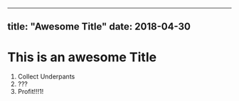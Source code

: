----
title: "Awesome Title"
date: 2018-04-30
----

# This is an awesome Title
1. Collect Underpants
1. ???
1. Profit!!!1!
